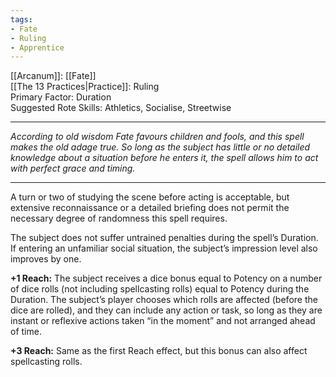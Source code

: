 ```yaml
---
tags:
- Fate
- Ruling
- Apprentice
---
```


[[Arcanum]]: [[Fate]]\
[[The 13 Practices|Practice]]: Ruling\
Primary Factor: Duration\
Suggested Rote Skills: Athletics, Socialise, Streetwise

---

_According to old wisdom Fate favours children and fools, and this spell makes the old adage true. So long as the subject has little or no detailed knowledge about a situation before he enters it, the spell allows him to act with perfect grace and timing._

---

A turn or two of studying the scene before acting is acceptable, but extensive reconnaissance or a detailed briefing does not permit the necessary degree of randomness this spell requires.

The subject does not suffer untrained penalties during the spell’s Duration. If entering an unfamiliar social situation, the subject’s impression level also improves by one.

**+1 Reach:** The subject receives a dice bonus equal to Potency on a number of dice rolls (not including spellcasting rolls) equal to Potency during the Duration. The subject’s player chooses which rolls are affected (before the dice are rolled), and they can include any action or task, so long as they are instant or reflexive actions taken “in the moment” and not arranged ahead of time.

**+3 Reach:** Same as the first Reach effect, but this bonus can also affect spellcasting rolls.